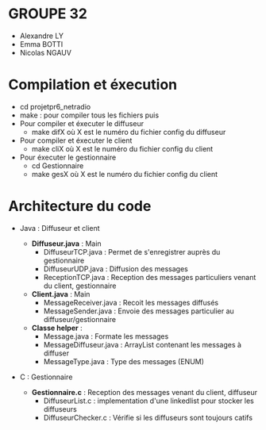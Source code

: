 # GROUPE 32

- Alexandre LY
- Emma BOTTI 
- Nicolas NGAUV

# Compilation et éxecution

- cd projetpr6_netradio
- make : pour compiler tous les fichiers puis 
- Pour compiler et éxecuter le diffuseur 
    - make difX où X est le numéro du fichier config du diffuseur
- Pour compiler et éxecuter le client 
    - make cliX où X est le numéro du fichier config du client
- Pour éxecuter le gestionnaire
    - cd Gestionnaire 
    - make gesX où X est le numéro du fichier config du client

# Architecture du code 

- Java : Diffuseur et client

    - **Diffuseur.java** : Main
        - DiffuseurTCP.java : Permet de s'enregistrer auprès du gestionnaire
        - DiffuseurUDP.java : Diffusion des messages 
        - ReceptionTCP.java : Reception des messages particuliers venant du client, gestionnaire
    - **Client.java** : Main
        - MessageReceiver.java : Recoit les messages diffusés
        - MessageSender.java : Envoie des messages particulier au diffuseur/gestionnaire
    - **Classe helper** :
        - Message.java : Formate les messages 
        - MessageDiffuseur.java : ArrayList contenant les messages à diffuser
        - MessageType.java : Type des messages (ENUM)

- C : Gestionnaire
    - **Gestionnaire.c** : Reception des messages venant du client, diffuseur
        - DiffuseurList.c : implementation d'une linkedlist pour stocker les diffuseurs
        - DiffuseurChecker.c : Vérifie si les diffuseurs sont toujours catifs 
